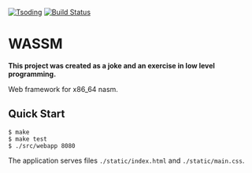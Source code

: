 [![Tsoding](https://img.shields.io/badge/twitch.tv-tsoding-purple?logo=twitch&style=for-the-badge)](https://www.twitch.tv/tsoding)
[![Build Status](https://travis-ci.org/tsoding/wassm.svg?branch=master)](https://travis-ci.org/tsoding/wassm)

# WASSM

**This project was created as a joke and an exercise in low level programming.**

Web framework for x86_64 nasm.

## Quick Start

```console
$ make
$ make test
$ ./src/webapp 8080
```

The application serves files `./static/index.html` and `./static/main.css`.
